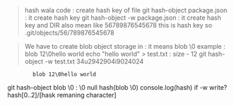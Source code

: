 
> hash wala code  : create hash key of file 
> git hash-object package.json  : it create hash key 
> git hash-object -w package.json  : it create hash key and DIR also mean like 56789876545678 this is hash key so .git/objects/56/789876545678

> We have to create blob object storage in : it means 
  blob <size>\0<content>
  example : blob 12\0hello world
            echo "hello world" > test.txt    : size - 12
            git hash-object -w test.txt
            34u2942904i9024024
            
            blob 12\0hello world
 
  git hash-object <filepath>
  blob <size>\0<content>  : \0 null
  hash(blob <size>\0<content>)
  console.log(hash)
    if -w write?hash[0..2]/[hask remaning character]

     
